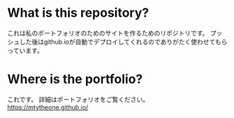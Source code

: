 # What is this repository?
これは私のポートフォリオのためのサイトを作るためのリポジトリです。
プッシュした後はgithub.ioが自動でデプロイしてくれるのでありがたく使わせてもらっています。

# Where is the portfolio?
これです。
詳細はポートフォリオをご覧ください。
https://mtytheone.github.io/

